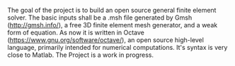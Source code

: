 The goal of the project is to build an open source general finite element solver.
The basic inputs shall be a .msh file generated by Gmsh (http://gmsh.info/), a free 3D finite element mesh generator,  and a weak form of equation.
As now it is written in Octave (https://www.gnu.org/software/octave/), an open source high-level language, primarily intended for numerical computations. It's syntax is very close to Matlab.
The Project is a work in progress.
